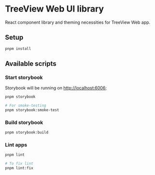 # TreeView Web UI library

React component library and theming necessities for TreeView Web app.

## Setup

```bash
pnpm install
```

## Available scripts

### Start storybook

Storybook will be running on [http://localhost:6006](http://localhost:6006);

```bash
pnpm storybook

# For smoke-testing
pnpm storybook:smoke-test
```

### Build storybook

```bash
pnpm storybook:build
```

### Lint apps

```bash
pnpm lint

# To fix lint
pnpm lint:fix
```
